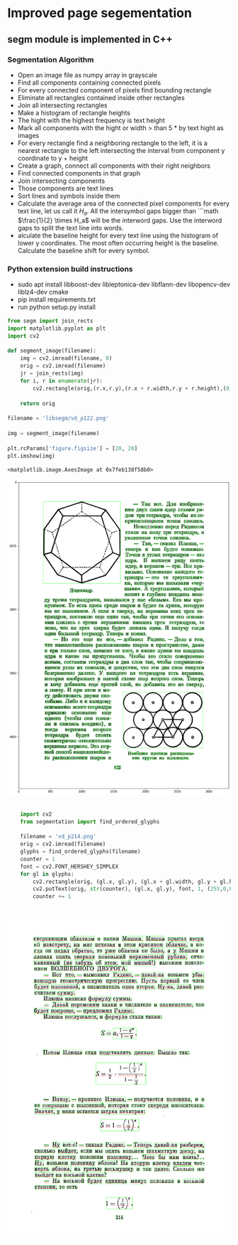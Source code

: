 # Improved page segementation
## segm module is implemented in C++

### Segmentation Algorithm
* Open an image file as numpy array in grayscale
* Find all components containing connected pixels
* For every connected component of pixels find bounding rectangle
* Eliminate all rectangles contained inside other rectangles
* Join all intersecting rectangles
* Make a histogram of rectangle heights
* The hight with the highest frequency is text height
* Mark all components with the hight or width > than 5 * by text hight as images
* For every rectangle find a neighboring rectangle to the left, it is a nearest rectangle to the left intersecting the interval from component y coordinate to y + height
* Create a graph, connect all components with their right neighbors
* Find connected components in that graph
* Join intersecting components
* Those components are text lines
* Sort lines and symbols inside them
* Calculate the average area of the connected pixel components for every text line, let us call it $`H_a`$. All the intersymbol gaps bigger than ```math $`\frac{1}{2} \times H_a`$ will be the interword gaps. Use the interword gaps to split the text line into words.
* alculate the baseline height for every text line using the histogram of lower y coordinates. The most often occurring height is the baseline. Calculate the baseline shift for every symbol.


### Python extension build instructions

* sudo apt install libboost-dev libleptonica-dev libflann-dev libopencv-dev liblz4-dev cmake
* pip install requirements.txt
* run python setup.py install

```python
from segm import join_rects
import matplotlib.pyplot as plt
import cv2

def segment_image(filename):
    img = cv2.imread(filename, 0)
    orig = cv2.imread(filename)
    jr = join_rects(img)
    for i, r in enumerate(jr):
        cv2.rectangle(orig,(r.x,r.y),(r.x + r.width,r.y + r.height),(0,255,0),2)

    return orig
    
filename = 'libsegm/vd_p122.png'

img = segment_image(filename)

plt.rcParams['figure.figsize'] = [20, 20]
plt.imshow(img)
```
    <matplotlib.image.AxesImage at 0x7feb138f58b0>
    
![png](output_1_1.png)

```python
    
    import cv2
    from segmentation import find_ordered_glyphs
    
    filename = 'vd_p214.png'
    orig = cv2.imread(filename)
    glyphs = find_ordered_glyphs(filename)
    counter = 1
    font = cv2.FONT_HERSHEY_SIMPLEX
    for gl in glyphs:
        cv2.rectangle(orig, (gl.x, gl.y), (gl.x + gl.width, gl.y + gl.height), (255,0,0), 2)
        cv2.putText(orig, str(counter), (gl.x, gl.y), font, 1, (255,0,0), 2, cv2.LINE_AA)
        counter += 1



```
![png](segmented.png)
